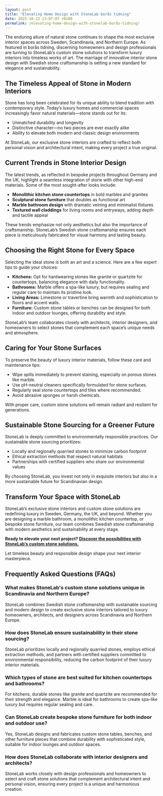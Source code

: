 ```yaml
---
layout: post
title: "Elevating Home Design with StoneLab borås tidning"
date: 2025-10-22 13:07:07 +0200
permalink: /elevating-home-design-with-stonelab-borås-tidning/
---
```

The enduring allure of natural stone continues to shape the most exclusive interior spaces across Sweden, Scandinavia, and Northern Europe. As featured in borås tidning, discerning homeowners and design professionals are turning to StoneLab’s custom stone solutions to transform luxury interiors into timeless works of art. The marriage of innovative interior stone design with Swedish stone craftsmanship is setting a new standard for elegance and sustainability.

## The Timeless Appeal of Stone in Modern Interiors

Stone has long been celebrated for its unique ability to blend tradition with contemporary style. Today’s luxury homes and commercial spaces increasingly favor natural materials—stone stands out for its:

- Unmatched durability and longevity
- Distinctive character—no two pieces are ever exactly alike
- Ability to elevate both modern and classic design environments

At StoneLab, our exclusive stone interiors are crafted to reflect both personal vision and architectural intent, making every project a true original.

## Current Trends in Stone Interior Design

The latest trends, as reflected in bespoke projects throughout Germany and the UK, highlight a seamless integration of stone with other high-end materials. Some of the most sought-after looks include:

- **Monolithic kitchen stone countertops** in bold marbles and granites
- **Sculptural stone furniture** that doubles as functional art
- **Marble bathroom design** with dramatic veining and minimalist fixtures
- **Textured wall claddings** for living rooms and entryways, adding depth and tactile appeal

These trends emphasize not only aesthetics but also the importance of craftsmanship. StoneLab’s Swedish stone craftsmanship ensures each piece is meticulously fabricated for visual harmony and lasting beauty.

## Choosing the Right Stone for Every Space

Selecting the ideal stone is both an art and a science. Here are a few expert tips to guide your choices:

- **Kitchens:** Opt for hardwearing stones like granite or quartzite for countertops, balancing elegance with daily functionality.
- **Bathrooms:** Marble offers a spa-like luxury, but requires sealing and regular care to maintain its pristine look.
- **Living Areas:** Limestone or travertine bring warmth and sophistication to floors and accent walls.
- **Furniture:** Custom stone tables or benches can be designed for both indoor and outdoor lounges, offering durability and style.

StoneLab’s team collaborates closely with architects, interior designers, and homeowners to select stones that complement each space’s unique needs and atmosphere.

## Caring for Your Stone Surfaces

To preserve the beauty of luxury interior materials, follow these care and maintenance tips:

- Wipe spills immediately to prevent staining, especially on porous stones like marble.
- Use pH-neutral cleaners specifically formulated for stone surfaces.
- Regularly seal stone countertops and tiles where recommended.
- Avoid abrasive sponges or harsh chemicals.

With proper care, custom stone solutions will remain radiant and resilient for generations.

## Sustainable Stone Sourcing for a Greener Future

StoneLab is deeply committed to environmentally responsible practices. Our sustainable stone sourcing prioritizes:

- Locally and regionally quarried stones to minimize carbon footprint
- Ethical extraction methods that respect natural habitats
- Partnerships with certified suppliers who share our environmental values

By choosing StoneLab, you invest not only in exquisite interiors but also in a more sustainable future for Scandinavian design.

## Transform Your Space with StoneLab

StoneLab’s exclusive stone interiors and custom stone solutions are redefining luxury in Sweden, Germany, the UK, and beyond. Whether you are designing a marble bathroom, a monolithic kitchen countertop, or bespoke stone furniture, our team combines Swedish stone craftsmanship with modern aesthetics and sustainability at every stage.

**Ready to elevate your next project? [Discover the possibilities with StoneLab’s custom stone solutions.](https://stonelab.se/)**

Let timeless beauty and responsible design shape your next interior masterpiece.

## Frequently Asked Questions (FAQs)

### What makes StoneLab's custom stone solutions unique in Scandinavia and Northern Europe?
StoneLab combines Swedish stone craftsmanship with sustainable sourcing and modern design to create exclusive stone interiors tailored to luxury homeowners, architects, and designers across Scandinavia and Northern Europe.

### How does StoneLab ensure sustainability in their stone sourcing?
StoneLab prioritizes locally and regionally quarried stones, employs ethical extraction methods, and partners with certified suppliers committed to environmental responsibility, reducing the carbon footprint of their luxury interior materials.

### Which types of stone are best suited for kitchen countertops and bathrooms?
For kitchens, durable stones like granite and quartzite are recommended for their strength and elegance. Marble is ideal for bathrooms to create spa-like luxury but requires regular sealing and care.

### Can StoneLab create bespoke stone furniture for both indoor and outdoor use?
Yes, StoneLab designs and fabricates custom stone tables, benches, and other furniture pieces that combine durability with sophisticated style, suitable for indoor lounges and outdoor spaces.

### How does StoneLab collaborate with interior designers and architects?
StoneLab works closely with design professionals and homeowners to select and craft stone solutions that complement architectural intent and personal vision, ensuring every project is a unique and harmonious creation.

<script type="application/ld+json">
{
  "@context": "https://schema.org",
  "@type": "BlogPosting",
  "headline": "Elevating Home Design with StoneLab borås tidning",
  "description": "Discover how StoneLab transforms luxury interiors across Sweden, Scandinavia, and Northern Europe with custom stone solutions, Swedish craftsmanship, and sustainable sourcing.",
  "author": {
    "@type": "Person",
    "name": "StoneLab"
  },
  "publisher": {
    "@type": "Person",
    "name": "StoneLab"
  },
  "datePublished": "2024-06-01",
  "mainEntityOfPage": {
    "@type": "WebPage",
    "@id": "https://stonelab.se/blog/elevating-home-design-with-stonelab-boras-tidning"
  },
  "keywords": "StoneLab, custom stone solutions, interior stone design, exclusive stone interiors, Swedish stone craftsmanship, luxury interior materials, kitchen stone countertops, marble bathroom design, bespoke stone furniture, sustainable stone sourcing",
  "articleSection": [
    "Custom Stone Solutions",
    "Interior Stone Design",
    "Exclusive Stone Interiors",
    "Swedish Stone Craftsmanship",
    "Sustainable Stone Sourcing"
  ],
  "inLanguage": "en-US",
  "url": "https://stonelab.se/blog/elevating-home-design-with-stonelab-boras-tidning"
}
</script>

<script type="application/ld+json">
{
  "@context": "https://schema.org",
  "@type": "FAQPage",
  "mainEntity": [
    {
      "@type": "Question",
      "name": "What makes StoneLab's custom stone solutions unique in Scandinavia and Northern Europe?",
      "acceptedAnswer": {
        "@type": "Answer",
        "text": "StoneLab combines Swedish stone craftsmanship with sustainable sourcing and modern design to create exclusive stone interiors tailored to luxury homeowners, architects, and designers across Scandinavia and Northern Europe."
      }
    },
    {
      "@type": "Question",
      "name": "How does StoneLab ensure sustainability in their stone sourcing?",
      "acceptedAnswer": {
        "@type": "Answer",
        "text": "StoneLab prioritizes locally and regionally quarried stones, employs ethical extraction methods, and partners with certified suppliers committed to environmental responsibility, reducing the carbon footprint of their luxury interior materials."
      }
    },
    {
      "@type": "Question",
      "name": "Which types of stone are best suited for kitchen countertops and bathrooms?",
      "acceptedAnswer": {
        "@type": "Answer",
        "text": "For kitchens, durable stones like granite and quartzite are recommended for their strength and elegance. Marble is ideal for bathrooms to create spa-like luxury but requires regular sealing and care."
      }
    },
    {
      "@type": "Question",
      "name": "Can StoneLab create bespoke stone furniture for both indoor and outdoor use?",
      "acceptedAnswer": {
        "@type": "Answer",
        "text": "Yes, StoneLab designs and fabricates custom stone tables, benches, and other furniture pieces that combine durability with sophisticated style, suitable for indoor lounges and outdoor spaces."
      }
    },
    {
      "@type": "Question",
      "name": "How does StoneLab collaborate with interior designers and architects?",
      "acceptedAnswer": {
        "@type": "Answer",
        "text": "StoneLab works closely with design professionals and homeowners to select and craft stone solutions that complement architectural intent and personal vision, ensuring every project is a unique and harmonious creation."
      }
    }
  ]
}
</script>
